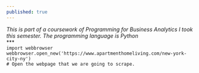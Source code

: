 ```yaml
---
published: true
---
```

_This is part of a coursework of Programming for Business Analytics I took this semester. The programming language is Python_<br>
***<br>
`import webbrowser`<br>
`webbrowser.open_new('https://www.apartmenthomeliving.com/new-york-city-ny')`<br>
`# Open the webpage that we are going to scrape.`<br>

